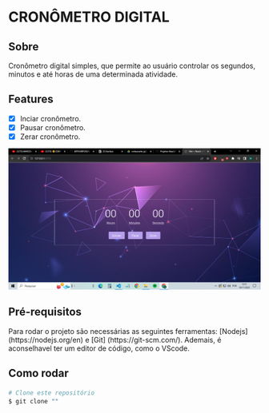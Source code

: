 # CRONÔMETRO DIGITAL

## Sobre

<p>Cronômetro digital simples, que permite ao usuário controlar
os segundos, minutos e até horas de uma determinada atividade.</p>

## Features

- [x] Inciar cronômetro.
- [x] Pausar cronômetro.
- [x] Zerar cronômetro.

<img src="src/assets/image_cronometro.png" alt="Imagem do projeto cronômetro funcionando" />

## Pré-requisitos

<p>Para rodar o projeto são necessárias as seguintes ferramentas:
[Nodejs] (https://nodejs.org/en) e [Git] (https://git-scm.com/).
Ademais, é aconselhavel ter um editor de código, como o VScode.</p>

## Como rodar
```bash
# Clone este repositório
$ git clone ""



```